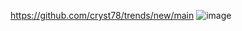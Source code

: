 https://github.com/cryst78/trends/new/main
![image](https://github.com/user-attachments/assets/818cfbbe-26b4-4d51-a7ba-82a4afc03b17)
